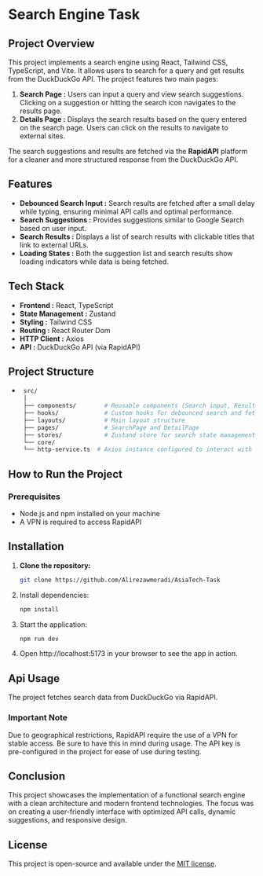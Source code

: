 # Search Engine Task
## Project Overview

This project implements a search engine using React, Tailwind CSS, TypeScript, and Vite. It allows users to search for a query and get results from the DuckDuckGo API. The project features two main pages:
1. **Search Page :** Users can input a query and view search suggestions. Clicking on a suggestion or hitting the search icon navigates to the results page.
2.  **Details Page :** Displays the search results based on the query entered on the search page. Users can click on the results to navigate to external sites.
   
The search suggestions and results are fetched via the **RapidAPI** platform for a cleaner and more structured response from the DuckDuckGo API.

## Features

- **Debounced Search Input :** Search results are fetched after a small delay while typing, ensuring minimal API calls and optimal performance.
- **Search Suggestions :** Provides suggestions similar to Google Search based on user input.
- **Search Results :** Displays a list of search results with clickable titles that link to external URLs.
- **Loading States :** Both the suggestion list and search results show loading indicators while data is being fetched.

## Tech Stack
- **Frontend :** React, TypeScript
- **State Management :** Zustand
- **Styling :** Tailwind CSS
- **Routing :**  React Router Dom
- **HTTP Client :** Axios
- **API :** DuckDuckGo API (via RapidAPI)

## Project Structure
- ```bash 
   src/
   │
   ├── components/        # Reusable components (Search input, Results, Loading indicators)
   ├── hooks/             # Custom hooks for debounced search and fetching data
   ├── layouts/           # Main layout structure
   ├── pages/             # SearchPage and DetailPage
   ├── stores/            # Zustand store for search state management
   └── core/
   └── http-service.ts  # Axios instance configured to interact with the DuckDuckGo API via RapidAPI

## How to Run the Project
### Prerequisites
- Node.js and npm installed on your machine
- A VPN is required to access RapidAPI


## Installation

1. **Clone the repository:**

   ```bash
   git clone https://github.com/Alirezawmoradi/AsiaTech-Task

2. Install dependencies:

   ```bash
   npm install

3. Start the application:

   ```bash
   npm run dev

4. Open http://localhost:5173 in your browser to see the app in action.

## Api Usage

The project fetches search data from DuckDuckGo via RapidAPI.
### Important Note
Due to geographical restrictions, RapidAPI require the use of a VPN for stable access. Be sure to have this in mind during usage. The API key is pre-configured in the project for ease of use during testing.

## Conclusion
This project showcases the implementation of a functional search engine with a clean architecture and modern frontend technologies. The focus was on creating a user-friendly interface with optimized API calls, dynamic suggestions, and responsive design.

## License
This project is open-source and available under the [MIT license](https://opensource.org/licenses/MIT).


